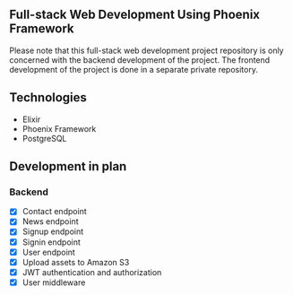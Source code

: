 ## Full-stack Web Development Using Phoenix Framework

Please note that this full-stack web development project repository is only concerned with the backend development of the project. The frontend development of the project is done in a separate private repository.

## Technologies
* Elixir
* Phoenix Framework
* PostgreSQL

## Development in plan
### Backend
* [x] Contact endpoint
* [x] News endpoint
* [x] Signup endpoint
* [x] Signin endpoint
* [x] User endpoint
* [x] Upload assets to Amazon S3
* [x] JWT authentication and authorization
* [x] User middleware